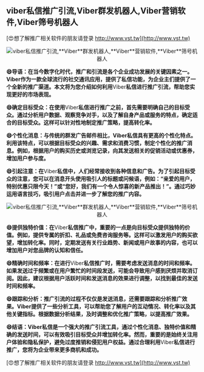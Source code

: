 ## **viber私信推广引流,**Viber**群发机器人,**Viber**营销软件,**Viber**筛号机器人**

[😍想了解推广相关软件的朋友请登录 http://www.vst.tw](http://www.vst.tw)

 <center><img src="https://vst.tw/MP4/tuiguang/png/6.png" alt="viber私信推广引流,**Viber**群发机器人,**Viber**营销软件,**Viber**筛号机器人"></center>

**😄导语：在当今数字化时代，推广和引流是各个企业成功发展的关键因素之一。**Viber**作为一款全球流行的社交通讯应用，提供了私信功能，为企业主们提供了一个全新的推广渠道。本文将为您介绍如何利用**Viber**私信进行推广引流，帮助您实现更好的市场表现。**

**😄确定目标受众：在使用**Viber**私信进行推广之前，首先需要明确自己的目标受众。通过分析用户数据、观察竞争对手，以及了解自身产品或服务的特点，确定适合的目标受众。这样可以针对性地制定推广策略，提高转化率。**

**😄个性化消息：与传统的群发广告邮件相比，**Viber**私信具有更高的个性化特点。利用该特点，可以根据目标受众的兴趣、需求和消费习惯，制定个性化的推广消息。例如，根据用户的购买历史或浏览记录，向其发送相关的促销活动或优惠券，增加用户参与度。**

**😄引起注意：在**Viber**私信中，人们经常接收到各种信息和广告。为了引起目标受众的注意，您可以在消息开头使用吸引人的标题或问候语，例如：“亲爱的用户，特别优惠只限今天！”或“您好，我们有一个令人惊喜的新产品推出！”。通过巧妙运用语言技巧，吸引用户点击并进一步了解您的推广内容。**

 <center><img src="https://vst.tw/MP4/tuiguang/png/8.png" alt="viber私信推广引流,**Viber**群发机器人,**Viber**营销软件,**Viber**筛号机器人"></center>

**😄提供独特价值：在**Viber**私信推广中，重要的一点是向目标受众提供独特的价值。例如，提供专属的折扣、礼品或免费咨询服务等。这样可以激发用户的购买欲望，增加转化率。同时，定期发送有关行业趋势、新闻或用户故事的内容，也可以增加用户对您品牌的认知和信任。**

**😄精确时间和频率：在进行**Viber**私信推广时，需要考虑发送消息的时间和频率。如果发送过于频繁或在用户繁忙的时间段发送，可能会导致用户感到厌烦并取消订阅。因此，建议根据用户活跃时间和发送消息的效果进行调整，以找到最佳的发送时间和频率。**

**😄跟踪和分析：推广引流的过程不仅仅是发送消息，还需要跟踪和分析推广效果。**Viber**提供了一些分析工具，可以帮助您了解用户的互动情况、转化率以及其他关键指标。根据数据分析结果，及时调整和优化推广策略，以提高推广效果。**

**😄结语：**Viber**私信是一个强大的推广引流工具，通过个性化消息、独特价值和精确的发送时间，可以有效吸引目标受众并增加转化率。然而，重要的是始终关注用户体验和隐私保护，避免过度推销和侵犯用户权益。通过合理利用**Viber**私信进行推广，您将为企业带来更多商机和成功。**

[😍想了解推广相关软件的朋友请登录 http://www.vst.tw](http://www.vst.tw)



